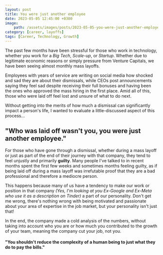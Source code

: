 ```yaml
---
layout: post
title: You were just another employee 
date: 2023-05-05 12:45:00 +0300
image: 
    path: /assets/images/posts/2023-05-05-you-were-just-another-employee.png
category: [career, layoffs]
tags: [Career, Technology, Growth]
---
```



The past few months have been stressful for those who work in technology, whether you work for a _Big Tech_, _Scale-up_, or _Startup_. Whether due to legitimate economic reasons or simply pressure from Venture Capitals, we have been seeing almost monthly mass layoffs.

Employees with years of service are writing on social media how shocked and sad they are about their dismissals, while CEOs post announcements saying they feel sad despite receiving their full bonuses and having been the ones who approved the mass hiring in the first place. Amid all of this, those who were laid off feel lost and unsure of what to do next.

Without getting into the merits of how much a dismissal can significantly impact a person's life, I wanted to evaluate a little-discussed aspect of this process...

<h2>"Who was laid off wasn't you, you were just another employee."</h2>

For those who have gone through a dismissal, whether during a mass layoff or just as part of the end of their journey with that company, they tend to feel unjustly and primarily **guilty**. Many people I've talked to in recent months spent the first few weeks and sometimes months feeling guilty, as if being laid off during a mass layoff was irrefutable proof that they are a bad professional and therefore a mediocre person.

This happens because many of us have a tendency to make our work or position in that company _(Yes, I'm looking at you Ex-Google and Ex-Meta who use it as a description on Tinder)_ a part of our personality. Don't get me wrong, there's nothing wrong with being motivated and passionate about your area of expertise in the job market, but your personality isn't just that!

In the end, the company made a cold analysis of the numbers, without taking into account who you are or how much you contributed to the growth of your team, meaning the company cut your job, not you.

<h4>"You shouldn't reduce the complexity of a human being to just what they do to pay the bills."</h4>
